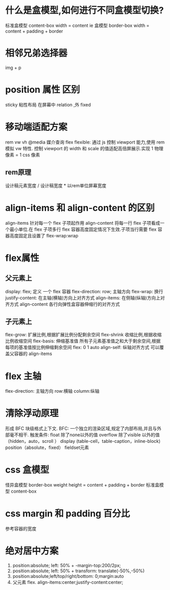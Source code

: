 # 什么是盒模型,如何进行不同盒模型切换?
标准盒模型 content-box width = content
ie 盒模型 border-box width = content + padding + border
# 相邻兄弟选择器
  img + p
# position 属性 区别
  sticky 粘性布局  在屏幕中 relation ,外 fixed
# 移动端适配方案
 rem vw vh @media 媒介查询 flex
flexible: 通过 js 控制 viewport 能力,使用 rem 模拟 vw 特性. 控制 viewport 的 width 和 scale 的值适配高倍屏展示.实现 1 物理像素 = 1 css 像素
## rem原理
设计稿元素宽度 / 设计稿宽度 * 以rem单位屏幕宽度
#  align-items 和 align-content 的区别
align-items 针对每一个 flex 子项起作用
align-content 将每一行 flex 子项看成一个最小单位.在 flex 子项多行 flex 容器高度固定情况下生效.子项当行需要 flex 容器高度固定且设置了 flex-wrap:wrap
# flex属性
## 父元素上
display: flex; 定义 一个 flex 容器
flex-direction: row; 主轴方向
flex-wrap:  换行
justify-content: 在主轴(横轴)方向上对齐方式
align-items: 在侧轴(纵轴)方向上对齐方式
align-content 各行向弹性盒容器伸缩行的对齐方式
## 子元素上
flex-grow: 扩展比例,根据扩展比例分配剩余空间
flex-shrink 收缩比例,根据收缩比例收缩空间
flex-basis: 伸缩基准值 所有子元素基准值之和大于剩余空间,根据每项的基准值按比例伸缩剩余空间
flex: 0 1 auto
align-self: 纵轴对齐方式 可以覆盖父容器的 align-items
# flex 主轴
flex-direction: 主轴方向 row:横轴 column:纵轴
# 清除浮动原理
形成 BFC 块级格式上下文.
BFC: 一个独立的渲染区域,规定了内部布局,并且与外部毫不相干.
触发条件:
  float 除了none以外的值 
  overflow 除了visible 以外的值（hidden，auto，scroll ） 
  display (table-cell，table-caption，inline-block) 
  position（absolute，fixed） 
  fieldset元素

# css 盒模型
怪异盒模型 border-box weight height = content + padding + border
标准盒模型 content-box
# css margin 和 padding 百分比
参考容器的宽度
# 绝对居中方案
1. position:absolute; left: 50% + -margin-top:200/2px;
2. position:absolute; left: 50% + transform: translate(-50%,-50%)
3. position:absolute;left/top/right/bottom: 0;margin:auto
4. 父元素 flex.   align-items:center;justify-content:center;